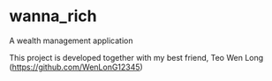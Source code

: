# wanna_rich

A wealth management application

This project is developed together with my best friend, Teo Wen Long (https://github.com/WenLonG12345)
